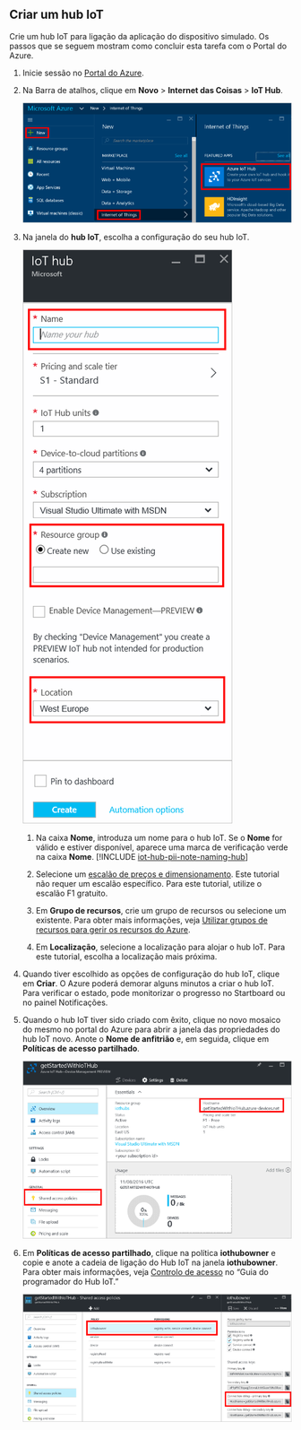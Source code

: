 ## <a name="create-an-iot-hub"></a>Criar um hub IoT
Crie um hub IoT para ligação da aplicação do dispositivo simulado. Os passos que se seguem mostram como concluir esta tarefa com o Portal do Azure.

1. Inicie sessão no [Portal do Azure][lnk-portal].
1. Na Barra de atalhos, clique em **Novo** > **Internet das Coisas** > **IoT Hub**.
   
    ![Barra de atalhos do portal do Azure][1]
1. Na janela do **hub IoT**, escolha a configuração do seu hub IoT.
   
    ![Janela doe hub IoT][2]
   
   1. Na caixa **Nome**, introduza um nome para o hub IoT. Se o **Nome** for válido e estiver disponível, aparece uma marca de verificação verde na caixa **Nome**.
    [!INCLUDE [iot-hub-pii-note-naming-hub](iot-hub-pii-note-naming-hub.md)]
   
   1. Selecione um [escalão de preços e dimensionamento][lnk-pricing]. Este tutorial não requer um escalão específico. Para este tutorial, utilize o escalão F1 gratuito.
   1. Em **Grupo de recursos**, crie um grupo de recursos ou selecione um existente. Para obter mais informações, veja [Utilizar grupos de recursos para gerir os recursos do Azure][lnk-resource-groups].
   1. Em **Localização**, selecione a localização para alojar o hub IoT. Para este tutorial, escolha a localização mais próxima.
1. Quando tiver escolhido as opções de configuração do hub IoT, clique em **Criar**.  O Azure poderá demorar alguns minutos a criar o hub IoT. Para verificar o estado, pode monitorizar o progresso no Startboard ou no painel Notificações.
   
1. Quando o hub IoT tiver sido criado com êxito, clique no novo mosaico do mesmo no portal do Azure para abrir a janela das propriedades do hub IoT novo. Anote o **Nome de anfitrião** e, em seguida, clique em **Políticas de acesso partilhado**.
   
    ![Janela do hub IoT novo][4]
1. Em **Políticas de acesso partilhado**, clique na política **iothubowner** e copie e anote a cadeia de ligação do Hub IoT na janela **iothubowner**. Para obter mais informações, veja [Controlo de acesso][lnk-access-control] no “Guia do programador do Hub IoT.”
   
    ![Políticas de acesso partilhado][5]

<!-- Images. -->
[1]: ./media/iot-hub-get-started-create-hub/create-iot-hub1.png
[2]: ./media/iot-hub-get-started-create-hub/create-iot-hub2.png
[4]: ./media/iot-hub-get-started-create-hub/create-iot-hub4.png
[5]: ./media/iot-hub-get-started-create-hub/create-iot-hub5.png

<!-- Links -->
[lnk-resource-groups]: ../articles/azure-resource-manager/resource-group-portal.md
[lnk-portal]: https://portal.azure.com/
[lnk-pricing]: https://azure.microsoft.com/pricing/details/iot-hub/
[lnk-access-control]: ../articles/iot-hub/iot-hub-devguide-security.md
